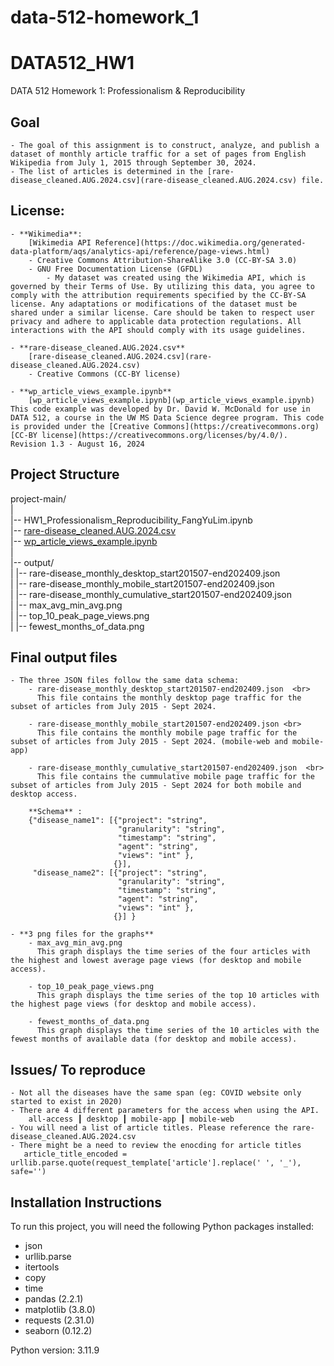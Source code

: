 # data-512-homework_1
# DATA512_HW1
DATA 512 Homework 1: Professionalism & Reproducibility

## Goal
    - The goal of this assignment is to construct, analyze, and publish a dataset of monthly article traffic for a set of pages from English Wikipedia from July 1, 2015 through September 30, 2024. 
    - The list of articles is determined in the [rare-disease_cleaned.AUG.2024.csv](rare-disease_cleaned.AUG.2024.csv) file.

## License:
    - **Wikimedia**: 
        [Wikimedia API Reference](https://doc.wikimedia.org/generated-data-platform/aqs/analytics-api/reference/page-views.html)
        - Creative Commons Attribution-ShareAlike 3.0 (CC-BY-SA 3.0) 
        - GNU Free Documentation License (GFDL)
            - My dataset was created using the Wikimedia API, which is governed by their Terms of Use. By utilizing this data, you agree to comply with the attribution requirements specified by the CC-BY-SA license. Any adaptations or modifications of the dataset must be shared under a similar license. Care should be taken to respect user privacy and adhere to applicable data protection regulations. All interactions with the API should comply with its usage guidelines.

    - **rare-disease_cleaned.AUG.2024.csv** 
        [rare-disease_cleaned.AUG.2024.csv](rare-disease_cleaned.AUG.2024.csv)
        - Creative Commons (CC-BY license)
    
    - **wp_article_views_example.ipynb** 
        [wp_article_views_example.ipynb](wp_article_views_example.ipynb)
    This code example was developed by Dr. David W. McDonald for use in DATA 512, a course in the UW MS Data Science degree program. This code is provided under the [Creative Commons](https://creativecommons.org) [CC-BY license](https://creativecommons.org/licenses/by/4.0/). Revision 1.3 - August 16, 2024

## Project Structure
project-main/ <br>
| <br>
|-- HW1_Professionalism_Reproducibility_FangYuLim.ipynb <br>
|-- [rare-disease_cleaned.AUG.2024.csv](rare-disease_cleaned.AUG.2024.csv) <br>
|-- [wp_article_views_example.ipynb](wp_article_views_example.ipynb) <br>
| <br>
|-- output/ <br>
|   |-- rare-disease_monthly_desktop_start201507-end202409.json <br>
|   |-- rare-disease_monthly_mobile_start201507-end202409.json <br>
|   |-- rare-disease_monthly_cumulative_start201507-end202409.json <br>
|   |-- max_avg_min_avg.png <br>
|   |-- top_10_peak_page_views.png <br>
|   |-- fewest_months_of_data.png <br>


## Final output files
    - The three JSON files follow the same data schema:
        - rare-disease_monthly_desktop_start201507-end202409.json  <br>
          This file contains the monthly desktop page traffic for the subset of articles from July 2015 - Sept 2024.
        
        - rare-disease_monthly_mobile_start201507-end202409.json <br>
          This file contains the monthly mobile page traffic for the subset of articles from July 2015 - Sept 2024. (mobile-web and mobile-app)
        
        - rare-disease_monthly_cumulative_start201507-end202409.json  <br>
          This file contains the cummulative mobile page traffic for the subset of articles from July 2015 - Sept 2024 for both mobile and desktop access. 

        **Schema** : 
        {"disease_name1": [{"project": "string", 
                            "granularity": "string",
                            "timestamp": "string",
                            "agent": "string",
                            "views": "int" },
                           {}],
         "disease_name2": [{"project": "string",
                            "granularity": "string",
                            "timestamp": "string",
                            "agent": "string",
                            "views": "int" },
                           {}] }

    - **3 png files for the graphs**
        - max_avg_min_avg.png
          This graph displays the time series of the four articles with the highest and lowest average page views (for desktop and mobile access).

        - top_10_peak_page_views.png
          This graph displays the time series of the top 10 articles with the highest page views (for desktop and mobile access).

        - fewest_months_of_data.png
          This graph displays the time series of the 10 articles with the fewest months of available data (for desktop and mobile access).

## Issues/ To reproduce 
    - Not all the diseases have the same span (eg: COVID website only started to exist in 2020)
    - There are 4 different parameters for the access when using the API. 
        all-access ┃ desktop ┃ mobile-app ┃ mobile-web
    - You will need a list of article titles. Please reference the rare-disease_cleaned.AUG.2024.csv
    - There might be a need to review the enocding for article titles
       article_title_encoded = urllib.parse.quote(request_template['article'].replace(' ', '_'), safe='')

## Installation Instructions
To run this project, you will need the following Python packages installed:
- json
- urllib.parse
- itertools
- copy
- time 
- pandas     (2.2.1)
- matplotlib (3.8.0)
- requests   (2.31.0)
- seaborn    (0.12.2)


Python version: 3.11.9
